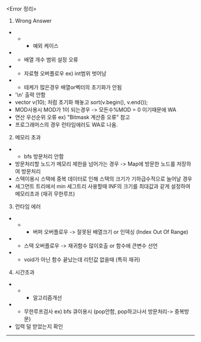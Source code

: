 <Error 정리>

1. Wrong Answer
* * * 예외 케이스
* * 배열 개수 범위 설정 오류
* * 자료형 오버플로우 ex) int범위 벗어남
* * 테케가 많은경우 배열or벡터의 초기화가 안됨
* '\n' 출력 안함
* vector<int> v(10); 처럼 초기화 해놓고 sort(v.begin(), v.end());
* MOD사용시 MOD가 1이 되는경우 -> 모든수%MOD = 0 이기때문에 WA
* 연산 우선순위 오류 ex) "Bitmask 계산중 오류" 참고
* 프로그래머스의 경우 런타임에러도 WA로 나옴.

2. 메모리 초과
* * bfs 방문처리 안함
* 방문처리할 노드가 메모리 제한을 넘어가는 경우 -> Map에 방문한 노드를 저장하여 방문처리
* 스택이용시 스택에 중복 데이터로 인해 스택의 크기가 기하급수적으로 늘어날 경우
* 세그먼트 트리에서 min 세그트리 사용할때 INF의 크기를 최대값과 같게 설정하여 메모리초과 (재귀 무한루프)

3. 런타임 에러
* * * 버퍼 오버플로우 -> 잘못된 배열크기 or 인덱싱 (Index Out Of Range)
* * 스택 오버플로우 -> 재귀함수 많이호출 or 함수에 큰변수 선언
* * void가 아닌 함수 끝났는데 리턴값 없을때 (특히 재귀)

4. 시간초과
* * * 알고리즘개선
* * 무한루프검사 ex) bfs 큐이용시 (pop안함, pop하고나서 방문처리-> 중복방문)
* 입력 덜 받았는지 확인


*****************************************************************************************************************

